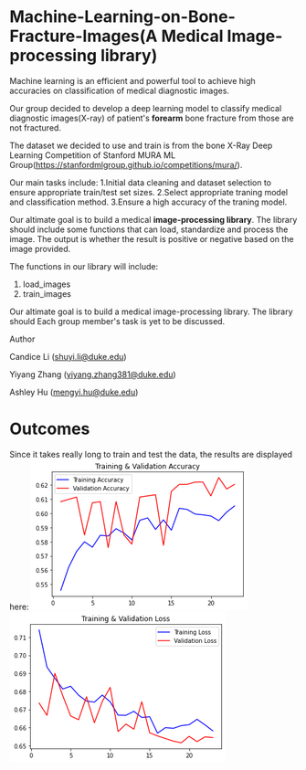 # Machine-Learning-on-Bone-Fracture-Images(A Medical Image-processing library)

Machine learning is an efficient and powerful tool to achieve high accuracies on classification of medical diagnostic images.

Our group decided to develop a deep learning model to classify medical diagnostic images(X-ray) of patient's **forearm** bone fracture from those are not fractured.

The dataset we decided to use and train is from the bone X-Ray Deep Learning Competition of Stanford MURA ML Group(https://stanfordmlgroup.github.io/competitions/mura/).

Our main tasks include:
1.Initial data cleaning and dataset selection to ensure appropriate train/test set sizes.
2.Select appropriate traning model and classification method.
3.Ensure a high accuracy of the traning model.

Our altimate goal is to build a medical **image-processing library**. The library should include some functions that can load, standardize and process the image. The output is whether the result is positive or negative based on the image provided.

The functions in our library will include:
1. load_images
2. train_images

Our altimate goal is to build a medical image-processing library. The library should 
Each group member's task is yet to be discussed.

Author

Candice Li (shuyi.li@duke.edu)

Yiyang Zhang (yiyang.zhang381@duke.edu)

Ashley Hu (mengyi.hu@duke.edu)

# Outcomes
Since it takes really long to train and test the data, the results are displayed here:
![](Training_Validation_Accuracy.png)
![](Training_Validation_Loss.png)


